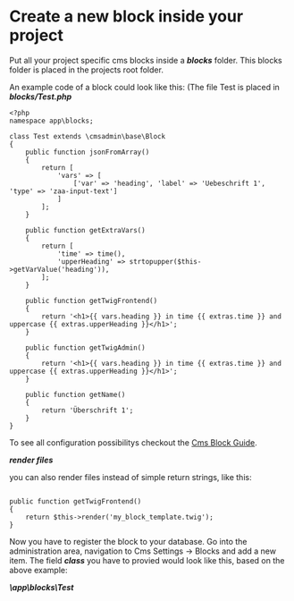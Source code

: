 Create a new block inside your project
=====================================

Put all your project specific cms blocks inside a ***blocks*** folder. This blocks folder is placed in the projects root folder.

An example code of a block could look like this: (The file Test is placed in ***blocks/Test.php***

```
<?php
namespace app\blocks;

class Test extends \cmsadmin\base\Block
{
    public function jsonFromArray()
    {
        return [
            'vars' => [
                ['var' => 'heading', 'label' => 'Uebeschrift 1', 'type' => 'zaa-input-text']
            ]
        ];
    }
    
    public function getExtraVars()
    {
    	return [
    		'time' => time(),
    		'upperHeading' => strtopupper($this->getVarValue('heading')),
    	];
    }
    
    public function getTwigFrontend()
    {
        return '<h1>{{ vars.heading }} in time {{ extras.time }} and uppercase {{ extras.upperHeading }}</h1>';
    }
    
    public function getTwigAdmin()
    {
        return '<h1>{{ vars.heading }} in time {{ extras.time }} and uppercase {{ extras.upperHeading }}</h1>';
    }
    
    public function getName()
    {
        return 'Überschrift 1';
    }
}
```

To see all configuration possibilitys checkout the [Cms Block Guide](cms-blocks.md).

***render files***

you can also render files instead of simple return strings, like this:

```

public function getTwigFrontend()
{
	return $this->render('my_block_template.twig');
}

```

Now you have to register the block to your database. Go into the administration area, navigation to Cms Settings -> Blocks and add a new item. The field ***class*** you have to provied would look like this, based on the above example:

***\app\blocks\Test***

